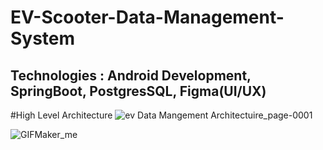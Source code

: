 # EV-Scooter-Data-Management-System
 ## Technologies : Android Development, SpringBoot, PostgresSQL, Figma(UI/UX)

#High Level Architecture
![ev Data Mangement Architectuire_page-0001](https://github.com/user-attachments/assets/c6120d53-7eeb-4228-a063-cdc55b59b16b)



 ![GIFMaker_me](https://github.com/user-attachments/assets/152a7a0e-3f92-4085-91bd-66dcc337381a)

